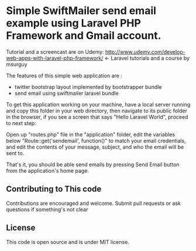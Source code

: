 # Simple SwiftMailer send email example using Laravel PHP Framework and Gmail account.

Tutorial and a screencast are on Udemy: http://www.udemy.com/develop-web-apps-with-laravel-php-framework/  <- Laravel tutorials and a course by msurguy

The features of this simple web application are :
+ twitter bootstrap layout implemented by bootstrapper bundle
+ send email using swiftmailer laravel bundle 

To get this application working on your machine, have a local server running and copy this folder in your web directory, then navigate to its public folder in the browser, if you see a screen that says "Hello Laravel World", proceed to next step: 

Open up "routes.php" file in the "application" folder, 
edit the variables below "Route::get('sendemail', function()"
to match your email credentials, and edit the contents of your message, subject, and who the email will be sent to.


That's it, you should be able send emails by pressing Send Email button from the application's home page.

## Contributing to This code

Contributions are encouraged and welcome. Submit pull requests or ask questions if something's not clear

## License

This code is open source and is under MIT license.